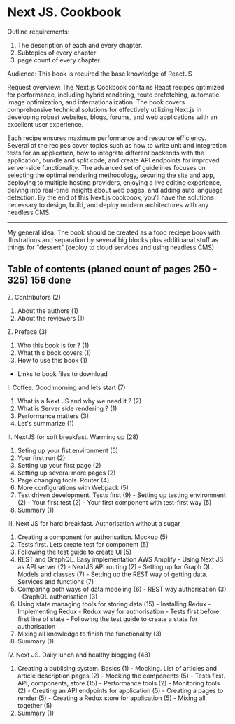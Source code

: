 
# Next JS. Cookbook
Outline requirements:  
1. The description of each and every chapter. 
2. Subtopics of every chapter 
3. page count of every chapter.

Audience: This book is recuired the base knowledge of ReactJS

Request overview: The Next.js Cookbook contains React recipes optimized for performance, including hybrid rendering, route prefetching, automatic image optimization, and internationalization. The book covers comprehensive technical solutions for effectively utilizing Next.js in developing robust websites, blogs, forums, and web applications with an excellent user experience.

Each recipe ensures maximum performance and resource efficiency. Several of the recipes cover topics such as how to write unit and integration tests for an application, how to integrate different backends with the application, bundle and split code, and create API endpoints for improved server-side functionality. The advanced set of guidelines focuses on selecting the optimal rendering methodology, securing the site and app, deploying to multiple hosting providers, enjoying a live editing experience, delving into real-time insights about web pages, and adding auto language detection.
By the end of this Next.js cookbook, you'll have the solutions necessary to design, build, and deploy modern architectures with any headless CMS.

---

My general idea: The book should be created as a food reciepe book with illustrations and separation by several big blocks plus additioanal stuff as things for "dessert" (deploy to cloud services and using headless CMS)

## Table of contents (planed count of pages 250 - 325) 156 done

Z. Contributors (2)
  1. About the authors (1)
  2. About the reviewers (1)

Z. Preface (3)
  1. Who this book is for ? (1)
  2. What this book covers (1)
  3. How to use this book (1)
   - Links to book files to download

I. Coffee. Good morning and lets start (7)
  1. What is a Next JS and why we need it ? (2)
  2. What is Server side rendering ? (1)
  3. Performance matters (3)
  4. Let's summarize (1)
  
II. NextJS for soft breakfast. Warming up (28)
  1. Seting up your fist environment (5)
  2. Your first run (2)
  3. Setting up your first page (2)
  4. Setting up several more pages (2)
  5. Page changing tools. Router (4)
  6. More configurations with Webpack (5)
  7. Test driven development. Tests first (9)
    - Setting up testing environment (2)
    - Your first test (2)
    - Your first component with test-first way (5)
  8. Summary (1)

III. Next JS for hard breakfast. Authorisation without a sugar
  1. Creating a component for authorisation. Mockup (5)
  2. Tests first. Lets create test for component (5)
  3. Following the test guide to create UI (5)
  4. REST and GraphQL. Easy implementation AWS Amplify
    - Using Next JS as API server (2)
    - NextJS API routing (2)
    - Setting up for Graph QL. Models and classes (7)
    - Setting up the REST way of getting data. Services and functions (7)
  5. Comparing both ways of data modeling (6)
    - REST way authorisation (3)
    - GraphQL authorisation (3)
  6. Using state managing tools for storing data (15)
    - Installing Redux
    - Implementing Redux
    - Redux way for authorisation
    - Tests first before first line of state
    - Following the test guide to create a state for authorisation
  7. Mixing all knowledge to finish the functionality (3)
  8. Summary (1)

IV. Next JS. Daily lunch and healthy blogging (48)
  1. Creating a publising system. Basics (1)
    - Mocking. List of articles and article description pages (2)
    - Mocking the components (5)
    - Tests first. API, components, store (15)
    - Performance tools (2)
    - Monitoring tools (2)
    - Creating an API endpoints for application (5)
    - Creating a pages to render (5)
    - Creating a Redux store for application (5)
    - Mixing all together (5)
  2. Summary (1)
    
 
